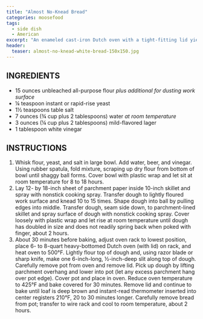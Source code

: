 ```yaml
---
title: "Almost No-Knead Bread"
categories: moosefood
tags: 
  - side dish
  - American
excerpt: "An enameled cast-iron Dutch oven with a tight-fitting lid yields best results, but the recipe also works in a regular cast-iron Dutch oven or heavy stockpot. Use a mild-flavored lager. The bread is best eaten the day it is baked but can be wrapped in aluminum foil and stored in a cool, dry place for up to 2 days. Our modifications to time and temp: preheat oven to 500°, put bread in and immediately reduce temp to 400°, bake covered for 45 minutes. Remove cover and bake up to 5 more minutes."
header:
  teaser: almost-no-knead-white-bread-150x150.jpg
---
```


## INGREDIENTS
* 15 ounces unbleached all-purpose flour *plus additional for dusting work surface*
* ¼ teaspoon instant or rapid-rise yeast
* 1½ teaspoons table salt
* 7 ounces (¾ cup plus 2 tablespoons) water *at room temperature*
* 3 ounces (¼ cup plus 2 tablespoons) mild-flavored lager
* 1 tablespoon white vinegar

## INSTRUCTIONS
1. Whisk flour, yeast, and salt in large bowl. Add water, beer, and vinegar. Using rubber spatula, fold mixture, scraping up dry flour from bottom of bowl until shaggy ball forms. Cover bowl with plastic wrap and let sit at room temperature for 8 to 18 hours.
2. Lay 12- by 18-inch sheet of parchment paper inside 10-inch skillet and spray with nonstick cooking spray. Transfer dough to lightly floured work surface and knead 10 to 15 times. Shape dough into ball by pulling edges into middle. Transfer dough, seam side down, to parchment-lined skillet and spray surface of dough with nonstick cooking spray. Cover loosely with plastic wrap and let rise at room temperature until dough has doubled in size and does not readily spring back when poked with finger, about 2 hours.
3. About 30 minutes before baking, adjust oven rack to lowest position, place 6- to 8-quart heavy-bottomed Dutch oven (with lid) on rack, and heat oven to 500°F. Lightly flour top of dough and, using razor blade or sharp knife, make one 6-inch-long, ½-inch-deep slit along top of dough. Carefully remove pot from oven and remove lid. Pick up dough by lifting parchment overhang and lower into pot (let any excess parchment hang over pot edge). Cover pot and place in oven. Reduce oven temperature to 425°F and bake covered for 30 minutes. Remove lid and continue to bake until loaf is deep brown and instant-read thermometer inserted into center registers 210°F, 20 to 30 minutes longer. Carefully remove bread from pot; transfer to wire rack and cool to room temperature, about 2 hours.

